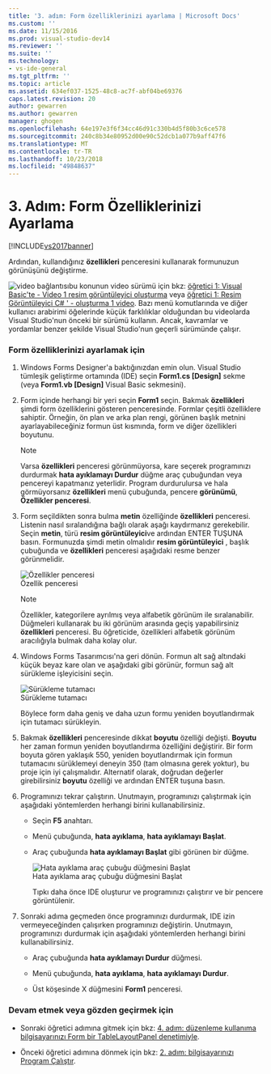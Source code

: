 ```yaml
---
title: '3. adım: Form özelliklerinizi ayarlama | Microsoft Docs'
ms.custom: ''
ms.date: 11/15/2016
ms.prod: visual-studio-dev14
ms.reviewer: ''
ms.suite: ''
ms.technology:
- vs-ide-general
ms.tgt_pltfrm: ''
ms.topic: article
ms.assetid: 634ef037-1525-48c8-ac7f-abf04be69376
caps.latest.revision: 20
author: gewarren
ms.author: gewarren
manager: ghogen
ms.openlocfilehash: 64e197e3f6f34cc46d91c330b4d5f80b3c6ce578
ms.sourcegitcommit: 240c8b34e80952d00e90c52dcb1a077b9aff47f6
ms.translationtype: MT
ms.contentlocale: tr-TR
ms.lasthandoff: 10/23/2018
ms.locfileid: "49848637"
---
```

# <a name="step-3-set-your-form-properties"></a>3. Adım: Form Özelliklerinizi Ayarlama
[!INCLUDE[vs2017banner](../includes/vs2017banner.md)]

Ardından, kullandığınız **özellikleri** penceresini kullanarak formunuzun görünüşünü değiştirme.  
  
 ![video bağlantısı](../data-tools/media/playvideo.gif "PlayVideo")bu konunun video sürümü için bkz: [öğretici 1: Visual Basic'te - Video 1 resim görüntüleyici oluşturma](http://go.microsoft.com/fwlink/?LinkId=205209) veya [öğretici 1: Resim Görüntüleyici C# ' - oluşturma 1 video](http://go.microsoft.com/fwlink/?LinkId=205199). Bazı menü komutlarında ve diğer kullanıcı arabirimi öğelerinde küçük farklılıklar olduğundan bu videolarda Visual Studio'nun önceki bir sürümü kullanın. Ancak, kavramlar ve yordamlar benzer şekilde Visual Studio'nun geçerli sürümünde çalışır.  
  
### <a name="to-set-your-form-properties"></a>Form özelliklerinizi ayarlamak için  
  
1. Windows Forms Designer'a baktığınızdan emin olun. Visual Studio tümleşik geliştirme ortamında (IDE) seçin **Form1.cs [Design]** sekme (veya **Form1.vb [Design]** Visual Basic sekmesini).  
  
2. Form içinde herhangi bir yeri seçin **Form1** seçin. Bakmak **özellikleri** şimdi form özelliklerini gösteren penceresinde. Formlar çeşitli özelliklere sahiptir. Örneğin, ön plan ve arka plan rengi, görünen başlık metnini ayarlayabileceğiniz formun üst kısmında, form ve diğer özellikleri boyutunu.  
  
   > [!NOTE]
   >  Varsa **özellikleri** penceresi görünmüyorsa, kare seçerek programınızı durdurmak **hata ayıklamayı Durdur** düğme araç çubuğundan veya pencereyi kapatmanız yeterlidir. Program durdurulursa ve hala görmüyorsanız **özellikleri** menü çubuğunda, pencere **görünümü**, **Özellikler penceresi**.  
  
3. Form seçildikten sonra bulma **metin** özelliğinde **özellikleri** penceresi. Listenin nasıl sıralandığına bağlı olarak aşağı kaydırmanız gerekebilir. Seçin **metin**, türü **resim görüntüleyici**ve ardından ENTER TUŞUNA basın.  Formunuzda şimdi metin olmalıdır **resim görüntüleyici** , başlık çubuğunda ve **özellikleri** penceresi aşağıdaki resme benzer görünmelidir.  
  
    ![Özellikler penceresi](../ide/media/express-edittextproperty.png "Express_EditTextProperty")  
   Özellik penceresi  
  
   > [!NOTE]
   >  Özellikler, kategorilere ayrılmış veya alfabetik görünüm ile sıralanabilir. Düğmeleri kullanarak bu iki görünüm arasında geçiş yapabilirsiniz **özellikleri** penceresi. Bu öğreticide, özellikleri alfabetik görünüm aracılığıyla bulmak daha kolay olur.  
  
4. Windows Forms Tasarımcısı'na geri dönün. Formun alt sağ altındaki küçük beyaz kare olan ve aşağıdaki gibi görünür, formun sağ alt sürükleme işleyicisini seçin.  
  
    ![Sürükleme tutamacı](../ide/media/express-bottomrt-drag.png "Express_BottomRT_Drag")  
   Sürükleme tutamacı  
  
    Böylece form daha geniş ve daha uzun formu yeniden boyutlandırmak için tutamacı sürükleyin.  
  
5. Bakmak **özellikleri** penceresinde dikkat **boyutu** özelliği değişti. **Boyutu** her zaman formun yeniden boyutlandırma özelliğini değiştirir. Bir form boyuta gören yaklaşık 550, yeniden boyutlandırmak için formun tutamacını sürüklemeyi deneyin 350 (tam olmasına gerek yoktur), bu proje için iyi çalışmalıdır. Alternatif olarak, doğrudan değerler girebilirsiniz **boyutu** özelliği ve ardından ENTER tuşuna basın.  
  
6. Programınızı tekrar çalıştırın. Unutmayın, programınızı çalıştırmak için aşağıdaki yöntemlerden herhangi birini kullanabilirsiniz.  
  
   - Seçin **F5** anahtarı.  
  
   - Menü çubuğunda, **hata ayıklama**, **hata ayıklamayı Başlat**.  
  
   - Araç çubuğunda **hata ayıklamayı Başlat** gibi görünen bir düğme.  
  
      ![Hata ayıklama araç çubuğu düğmesini Başlat](../ide/media/express-icondebug.png "Express_IconDebug")  
     Hata ayıklama araç çubuğu düğmesini Başlat  
  
     Tıpkı daha önce IDE oluşturur ve programınızı çalıştırır ve bir pencere görüntülenir.  
  
7. Sonraki adıma geçmeden önce programınızı durdurmak, IDE izin vermeyeceğinden çalışırken programınızı değiştirin. Unutmayın, programınızı durdurmak için aşağıdaki yöntemlerden herhangi birini kullanabilirsiniz.  
  
   -   Araç çubuğunda **hata ayıklamayı Durdur** düğmesi.  
  
   -   Menü çubuğunda, **hata ayıklama**, **hata ayıklamayı Durdur**.  
  
   -   Üst köşesinde X düğmesini **Form1** penceresi.  
  
### <a name="to-continue-or-review"></a>Devam etmek veya gözden geçirmek için  
  
-   Sonraki öğretici adımına gitmek için bkz: [4. adım: düzenleme kullanıma bilgisayarınızı Form bir TableLayoutPanel denetimiyle](../ide/step-4-lay-out-your-form-with-a-tablelayoutpanel-control.md).  
  
-   Önceki öğretici adımına dönmek için bkz: [2. adım: bilgisayarınızı Program Çalıştır](../ide/step-2-run-your-program.md).



